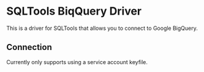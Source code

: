 # SQLTools BiqQuery Driver

This is a driver for SQLTools that allows you to connect to Google BigQuery.

## Connection

Currently only supports using a service account keyfile.